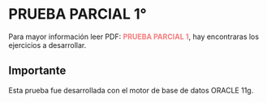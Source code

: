 # PRUEBA PARCIAL 1°

Para mayor información leer PDF: **<span style='color: #F87D7D;'>PRUEBA PARCIAL 1</span>**, hay encontraras los ejercicios a desarrollar.

## Importante

Esta prueba fue desarrollada con el motor de base de datos ORACLE 11g.